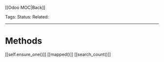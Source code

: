 [[Odoo MOC|Back]]

Tags: 
Status: 
Related: 

___

# Methods


[[self.ensure_one()]]
[[mapped()]]
[[search_count()]]
